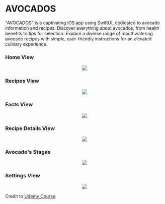 # AVOCADOS


"AVOCADOS" is a captivating iOS app using SwiftUI, dedicated to avocado information and recipes. Discover everything about avocados, from health benefits to tips for selection. Explore a diverse range of mouthwatering avocado recipes with simple, user-friendly instructions for an elevated culinary experience.
<br>

### Home View

<p align="center">
  <img src="https://github.com/DustinTrinh/iOS_Applications_Completion/tree/main/AVOCADOS/DemoImg/home.png" />
</p>

### Recipes View

<p align="center">
  <img src="https://github.com/DustinTrinh/iOS_Applications_Completion/tree/main/AVOCADOS/DemoImg/recipe.png" />
</p>

### Facts View

<p align="center">
  <img src="https://github.com/DustinTrinh/iOS_Applications_Completion/tree/main/AVOCADOS/DemoImg/facts.png" />
</p>

### Recipe Details View

<p align="center">
  <img src="https://github.com/DustinTrinh/iOS_Applications_Completion/tree/main/AVOCADOS/DemoImg/recipeDetail.png" />
</p>

### Avocado's Stages

<p align="center">
  <img src="https://github.com/DustinTrinh/iOS_Applications_Completion/tree/main/AVOCADOS/DemoImg/stages.png" />
</p>

### Settings View

<p align="center">
  <img src="https://github.com/DustinTrinh/iOS_Applications_Completion/tree/main/AVOCADOS/DemoImg/settings.png" />
</p>

Credit to [Udemy Course](https://www.udemy.com/course/swiftui-masterclass-course-ios-development-with-swift/).
